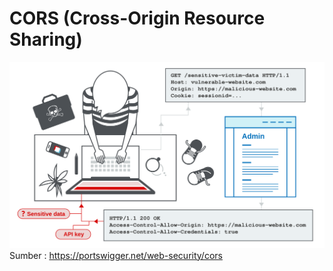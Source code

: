 # CORS (Cross-Origin Resource Sharing)
![Skema Serangan CORS](SeranganCors.svg)
Sumber : https://portswigger.net/web-security/cors
